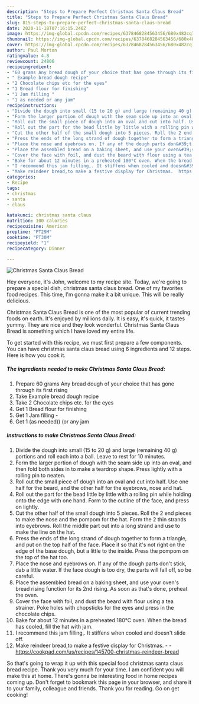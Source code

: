 ```yaml
---
description: "Steps to Prepare Perfect Christmas Santa Claus Bread"
title: "Steps to Prepare Perfect Christmas Santa Claus Bread"
slug: 815-steps-to-prepare-perfect-christmas-santa-claus-bread
date: 2020-11-18T07:16:15.246Z
image: https://img-global.cpcdn.com/recipes/6378468284563456/680x482cq70/christmas-santa-claus-bread-recipe-main-photo.jpg
thumbnail: https://img-global.cpcdn.com/recipes/6378468284563456/680x482cq70/christmas-santa-claus-bread-recipe-main-photo.jpg
cover: https://img-global.cpcdn.com/recipes/6378468284563456/680x482cq70/christmas-santa-claus-bread-recipe-main-photo.jpg
author: Paul Morton
ratingvalue: 4.8
reviewcount: 24806
recipeingredient:
- "60 grams Any bread dough of your choice that has gone through its first rising"
- " Example bread dough recipe"
- "2 Chocolate chips etc for the eyes"
- "1 Bread flour for finishing"
- "1 Jam filling "
- "1 as needed or any jam"
recipeinstructions:
- "Divide the dough into small (15 to 20 g) and large (remaining 40 g) portions and roll each into a ball. Leave to rest for 10 minutes."
- "Form the larger portion of dough with the seam side up into an oval, and then fold both sides in to make a teardrop shape. Press lightly with a rolling pin to neaten."
- "Roll out the small piece of dough into an oval and cut into half. Use one half for the beard, and the other half for the eyebrows, nose and hat."
- "Roll out the part for the bead little by little with a rolling pin while holding onto the edge with one hand. Form to the outline of the face, and press on lightly."
- "Cut the other half of the small dough into 5 pieces. Roll the 2 end pieces to make the nose and the pompom for the hat. Form the 2 thin strands into eyebrows. Roll the middle part out into a long strand and use to make the line on the hat."
- "Press the ends of the long strand of dough together to form a triangle, and put on the top half of the face. Place it so that it&#39;s not right on the edge of the base dough, but a little to the inside. Press the pompom on the top of the hat too."
- "Place the nose and eyebrows on. If any of the dough parts don&#39;t stick, dab a little water. If the face dough is too dry, the parts will fall off, so be careful."
- "Place the assembled bread on a baking sheet, and use your oven&#39;s bread rising function for its 2nd rising. As soon as that&#39;s done, preheat the oven."
- "Cover the face with foil, and dust the beard with flour using a tea strainer. Poke holes with chopsticks for the eyes and press in the chocolate chips."
- "Bake for about 12 minutes in a preheated 180°C oven. When the bread has cooled, fill the hat with jam."
- "I recommend this jam filling,. It stiffens when cooled and doesn&#39;t slide off."
- "Make reindeer bread,to make a festive display for Christmas.  https://cookpad.com/us/recipes/145700-christmas-reindeer-bread"
categories:
- Recipe
tags:
- christmas
- santa
- claus

katakunci: christmas santa claus 
nutrition: 100 calories
recipecuisine: American
preptime: "PT29M"
cooktime: "PT30M"
recipeyield: "1"
recipecategory: Dinner

---
```



![Christmas Santa Claus Bread](https://img-global.cpcdn.com/recipes/6378468284563456/680x482cq70/christmas-santa-claus-bread-recipe-main-photo.jpg)

Hey everyone, it's John, welcome to my recipe site. Today, we're going to prepare a special dish, christmas santa claus bread. One of my favorites food recipes. This time, I'm gonna make it a bit unique. This will be really delicious.

Christmas Santa Claus Bread is one of the most popular of current trending foods on earth. It's enjoyed by millions daily. It is easy, it's quick, it tastes yummy. They are nice and they look wonderful. Christmas Santa Claus Bread is something which I have loved my entire life.




To get started with this recipe, we must first prepare a few components. You can have christmas santa claus bread using 6 ingredients and 12 steps. Here is how you cook it.

<!--inarticleads1-->

##### The ingredients needed to make Christmas Santa Claus Bread:

1. Prepare 60 grams Any bread dough of your choice that has gone through its first rising
1. Take  Example bread dough recipe
1. Take 2 Chocolate chips etc. for the eyes
1. Get 1 Bread flour for finishing
1. Get 1 Jam filling -
1. Get 1 (as needed)) (or any jam




<!--inarticleads2-->

##### Instructions to make Christmas Santa Claus Bread:

1. Divide the dough into small (15 to 20 g) and large (remaining 40 g) portions and roll each into a ball. Leave to rest for 10 minutes.
1. Form the larger portion of dough with the seam side up into an oval, and then fold both sides in to make a teardrop shape. Press lightly with a rolling pin to neaten.
1. Roll out the small piece of dough into an oval and cut into half. Use one half for the beard, and the other half for the eyebrows, nose and hat.
1. Roll out the part for the bead little by little with a rolling pin while holding onto the edge with one hand. Form to the outline of the face, and press on lightly.
1. Cut the other half of the small dough into 5 pieces. Roll the 2 end pieces to make the nose and the pompom for the hat. Form the 2 thin strands into eyebrows. Roll the middle part out into a long strand and use to make the line on the hat.
1. Press the ends of the long strand of dough together to form a triangle, and put on the top half of the face. Place it so that it&#39;s not right on the edge of the base dough, but a little to the inside. Press the pompom on the top of the hat too.
1. Place the nose and eyebrows on. If any of the dough parts don&#39;t stick, dab a little water. If the face dough is too dry, the parts will fall off, so be careful.
1. Place the assembled bread on a baking sheet, and use your oven&#39;s bread rising function for its 2nd rising. As soon as that&#39;s done, preheat the oven.
1. Cover the face with foil, and dust the beard with flour using a tea strainer. Poke holes with chopsticks for the eyes and press in the chocolate chips.
1. Bake for about 12 minutes in a preheated 180°C oven. When the bread has cooled, fill the hat with jam.
1. I recommend this jam filling,. It stiffens when cooled and doesn&#39;t slide off.
1. Make reindeer bread,to make a festive display for Christmas. -  - https://cookpad.com/us/recipes/145700-christmas-reindeer-bread




So that's going to wrap it up with this special food christmas santa claus bread recipe. Thank you very much for your time. I am confident you will make this at home. There's gonna be interesting food in home recipes coming up. Don't forget to bookmark this page in your browser, and share it to your family, colleague and friends. Thank you for reading. Go on get cooking!
